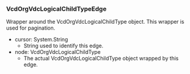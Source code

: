 ### VcdOrgVdcLogicalChildTypeEdge
Wrapper around the VcdOrgVdcLogicalChildType object. This wrapper is used for pagination.

- cursor: System.String
  - String used to identify this edge.
- node: VcdOrgVdcLogicalChildType
  - The actual VcdOrgVdcLogicalChildType object wrapped by this edge.
